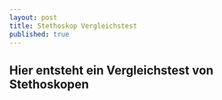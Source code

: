 ```yaml
---
layout: post
title: Stethoskop Vergleichstest
published: true
---
```

## Hier entsteht ein Vergleichstest von Stethoskopen
